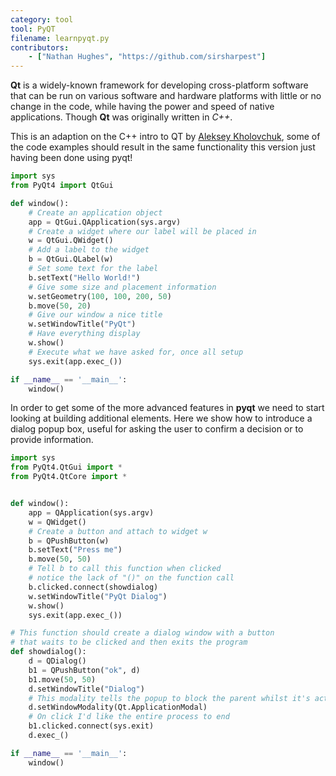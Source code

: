 ```yaml
---
category: tool
tool: PyQT
filename: learnpyqt.py
contributors:
    - ["Nathan Hughes", "https://github.com/sirsharpest"]
---
```


**Qt** is a widely-known framework for developing cross-platform software that can be run on various software and hardware platforms with little or no change in the code, while having the power and speed of native applications. Though **Qt** was originally written in *C++*.


This is an adaption on the C++ intro to QT by [Aleksey Kholovchuk](https://github.com/vortexxx192
), some of the code examples should result in the same functionality
this version just having been done using pyqt!

```python
import sys
from PyQt4 import QtGui

def window():
	# Create an application object
    app = QtGui.QApplication(sys.argv)
	# Create a widget where our label will be placed in
    w = QtGui.QWidget()
	# Add a label to the widget
    b = QtGui.QLabel(w)
	# Set some text for the label
    b.setText("Hello World!")
	# Give some size and placement information
    w.setGeometry(100, 100, 200, 50)
    b.move(50, 20)
	# Give our window a nice title
    w.setWindowTitle("PyQt")
	# Have everything display
    w.show()
	# Execute what we have asked for, once all setup
    sys.exit(app.exec_())

if __name__ == '__main__':
    window()
```

In order to get some of the more advanced features in **pyqt** we need to start looking at building additional elements.
Here we show how to introduce a dialog popup box, useful for asking the user to confirm a decision or to provide information.

```python
import sys
from PyQt4.QtGui import *
from PyQt4.QtCore import *


def window():
    app = QApplication(sys.argv)
    w = QWidget()
    # Create a button and attach to widget w
    b = QPushButton(w)
    b.setText("Press me")
    b.move(50, 50)
    # Tell b to call this function when clicked
    # notice the lack of "()" on the function call
    b.clicked.connect(showdialog)
    w.setWindowTitle("PyQt Dialog")
    w.show()
    sys.exit(app.exec_())

# This function should create a dialog window with a button
# that waits to be clicked and then exits the program
def showdialog():
    d = QDialog()
    b1 = QPushButton("ok", d)
    b1.move(50, 50)
    d.setWindowTitle("Dialog")
    # This modality tells the popup to block the parent whilst it's active
    d.setWindowModality(Qt.ApplicationModal)
    # On click I'd like the entire process to end
    b1.clicked.connect(sys.exit)
    d.exec_()

if __name__ == '__main__':
    window()
```
